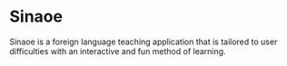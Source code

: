 # Sinaoe
Sinaoe is a foreign language teaching application that is tailored to user difficulties with an interactive and fun method of learning. 
